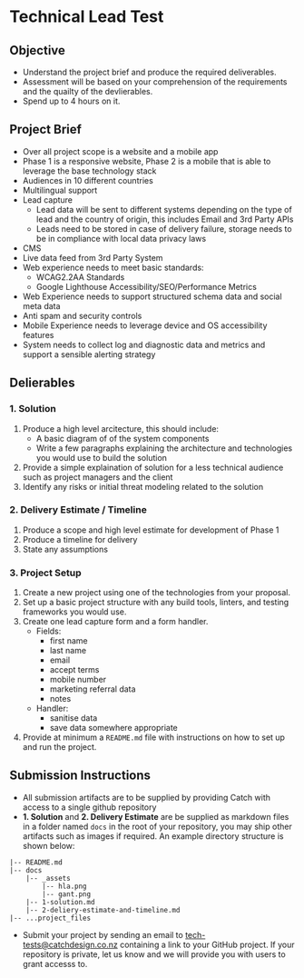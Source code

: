 Technical Lead Test
===================

Objective
---------

- Understand the project brief and produce the required deliverables.
- Assessment will be based on your comprehension of the requirements and the quailty of the devlierables.
- Spend up to 4 hours on it.

Project Brief
-------------

- Over all project scope is a website and a mobile app
- Phase 1 is a responsive website, Phase 2 is a mobile that is able to leverage the base technology stack
- Audiences in 10 different countries
- Multilingual support
- Lead capture
   - Lead data will be sent to different systems depending on the type of lead and the country of origin, this includes Email and 3rd Party APIs
   - Leads need to be stored in case of delivery failure, storage needs to be in compliance with local data privacy laws
- CMS
- Live data feed from 3rd Party System
- Web experience needs to meet basic standards:
   - WCAG2.2AA Standards
   - Google Lighthouse Accessibility/SEO/Performance Metrics
- Web Experience needs to support structured schema data and social meta data
- Anti spam and security controls
- Mobile Experience needs to leverage device and OS accessibility features
- System needs to collect log and diagnostic data and metrics and support a sensible alerting strategy

Delierables
-----------

### 1. Solution

1. Produce a high level arcitecture, this should include:
   - A basic diagram of of the system components
   - Write a few paragraphs explaining the architecture and technologies you would use to build the solution
2. Provide a simple explaination of solution for a less technical audience such as project managers and the client
3. Identify any risks or initial threat modeling related to the solution

### 2. Delivery Estimate / Timeline

1. Produce a scope and high level estimate for development of Phase 1
2. Produce a timeline for delivery
3. State any assumptions

### 3. Project Setup

1. Create a new project using one of the technologies from your proposal.
2. Set up a basic project structure with any build tools, linters, and testing frameworks you would use.
3. Create one lead capture form and a form handler.
   - Fields:
      - first name
      - last name
      - email
      - accept terms
      - mobile number
      - marketing referral data
      - notes
   - Handler:
      - sanitise data
      - save data somewhere appropriate
4. Provide at minimum a `README.md` file with instructions on how to set up and run the project.

## Submission Instructions

- All submission artifacts are to be supplied by providing Catch with access to a single github repository
- **1. Solution** and **2. Delivery Estimate** are be supplied as markdown files in a folder named `docs` in the root of your repository, you may ship other artifacts such as images if required.
 An example directory structure is shown below:
```
|-- README.md
|-- docs
    |-- _assets
        |-- hla.png
        |-- gant.png
    |-- 1-solution.md
    |-- 2-deliery-estimate-and-timeline.md
|-- ...project_files
```
- Submit your project by sending an email to [tech-tests@catchdesign.co.nz](mailto:tech-tests@catchdesign.co.nz) containing a link to your GitHub project.
  If your repository is private, let us know and we will provide you with users to grant accesss to.
